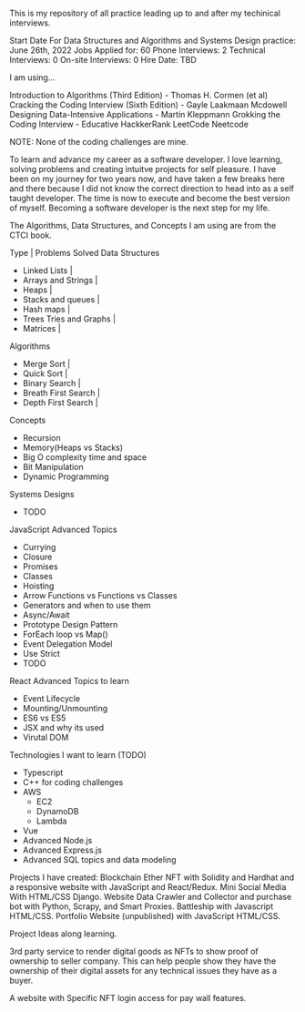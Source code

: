 This is my repository of all practice leading up to and after my techinical interviews.

Start Date For Data Structures and Algorithms and Systems Design practice: June 26th, 2022
Jobs Applied for: 60
Phone Interviews: 2
Technical Interviews: 0
On-site Interviews: 0
Hire Date: TBD

I am using...

Introduction to Algorithms (Third Edition) - Thomas H. Cormen (et al)
Cracking the Coding Interview (Sixth Edition) - Gayle Laakmaan Mcdowell
Designing Data-Intensive Applications - Martin Kleppmann
Grokking the Coding Interview - Educative
HackkerRank
LeetCode
Neetcode

NOTE: None of the coding challenges are mine.

To learn and advance my career as a software developer. I love learning, solving problems and creating intuitve projects for self pleasure. I have been on my journey for two years now, and have taken a few breaks here and there because I did not know the correct direction to head into as a self taught developer. The time is now to execute and become the best version of myself. Becoming a software developer is the next step for my life.

The Algorithms, Data Structures, and Concepts I am using are from the CTCI book.

Type                          | Problems Solved
Data Structures
  - Linked Lists              |
  - Arrays and Strings        |
  - Heaps                     |
  - Stacks and queues         |
  - Hash maps                 |
  - Trees Tries and Graphs    |
  - Matrices                  |

Algorithms
  - Merge Sort                |
  - Quick Sort                |
  - Binary Search             |
  - Breath First Search       |
  - Depth First Search        |

Concepts
  - Recursion
  - Memory(Heaps vs Stacks)
  - Big O complexity time and space
  - Bit Manipulation
  - Dynamic Programming

Systems Designs
  - TODO

JavaScript Advanced Topics
  - Currying
  - Closure
  - Promises
  - Classes
  - Hoisting
  - Arrow Functions vs Functions vs Classes
  - Generators and when to use them
  - Async/Await
  - Prototype Design Pattern
  - ForEach loop vs Map()
  - Event Delegation Model
  - Use Strict
  - TODO

React Advanced Topics to learn
  - Event Lifecycle
  - Mounting/Unmounting
  - ES6 vs ES5
  - JSX and why its used
  - Virutal DOM

Technologies I want to learn (TODO)
  - Typescript
  - C++ for coding challenges
  - AWS
    - EC2
    - DynamoDB
    - Lambda
  - Vue
  - Advanced Node.js
  - Advanced Express.js
  - Advanced SQL topics and data modeling


Projects I have created:
Blockchain Ether NFT with Solidity and Hardhat and a responsive website with JavaScript and React/Redux.
Mini Social Media With HTML/CSS Django.
Website Data Crawler and Collector and purchase bot with Python, Scrapy, and Smart Proxies.
Battleship with Javascript HTML/CSS.
Portfolio Website (unpublished) with JavaScript HTML/CSS.


Project Ideas along learning.

3rd party service to render digital goods as NFTs to show proof of ownership to seller company. This can help people show they have the ownership of their digital assets for any technical issues they have as a buyer.

A website with Specific NFT login access for pay wall features.